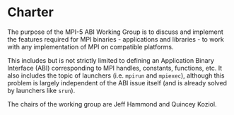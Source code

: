 # Charter

The purpose of the MPI-5 ABI Working Group is to discuss and implement the features 
required for MPI binaries - applications and libraries - to work with any implementation
of MPI on compatible platforms.

This includes but is not strictly limited to defining an Application Binary Interface (ABI)
corresponding to MPI handles, constants, functions, etc.
It also includes the topic of launchers (i.e. `mpirun` and `mpiexec`), although this problem
is largely independent of the ABI issue itself (and is already solved by launchers like `srun`).

The chairs of the working group are Jeff Hammond and Quincey Koziol. 
